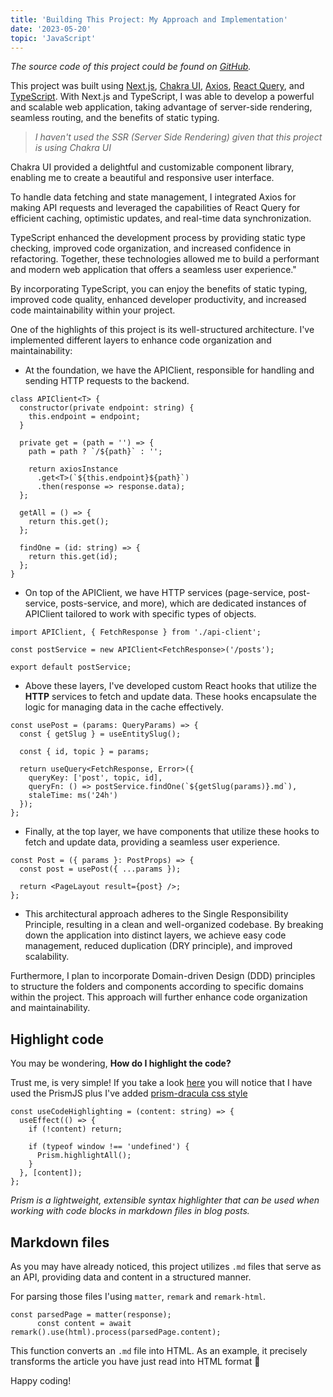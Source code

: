 ```yaml
---
title: 'Building This Project: My Approach and Implementation'
date: '2023-05-20'
topic: 'JavaScript'
---
```


_The source code of this project could be found on [GitHub](https://github.com/alexandrubb23/alex-blog)._

This project was built using [Next.js](), [Chakra UI](), [Axios](), [React Query](), and [TypeScript](). With Next.js and TypeScript, I was able to develop a powerful and scalable web application, taking advantage of server-side rendering, seamless routing, and the benefits of static typing.

> _I haven't used the SSR (Server Side Rendering) given that this project is using Chakra UI_

Chakra UI provided a delightful and customizable component library, enabling me to create a beautiful and responsive user interface.

To handle data fetching and state management, I integrated Axios for making API requests and leveraged the capabilities of React Query for efficient caching, optimistic updates, and real-time data synchronization.

TypeScript enhanced the development process by providing static type checking, improved code organization, and increased confidence in refactoring. Together, these technologies allowed me to build a performant and modern web application that offers a seamless user experience."

By incorporating TypeScript, you can enjoy the benefits of static typing, improved code quality, enhanced developer productivity, and increased code maintainability within your project.

One of the highlights of this project is its well-structured architecture. I've implemented different layers to enhance code organization and maintainability:

- At the foundation, we have the APIClient, responsible for handling and sending HTTP requests to the backend.

```code
class APIClient<T> {
  constructor(private endpoint: string) {
    this.endpoint = endpoint;
  }

  private get = (path = '') => {
    path = path ? `/${path}` : '';

    return axiosInstance
      .get<T>(`${this.endpoint}${path}`)
      .then(response => response.data);
  };

  getAll = () => {
    return this.get();
  };

  findOne = (id: string) => {
    return this.get(id);
  };
}
```

- On top of the APIClient, we have HTTP services (page-service, post-service, posts-service, and more), which are dedicated instances of APIClient tailored to work with specific types of objects.

```code
import APIClient, { FetchResponse } from './api-client';

const postService = new APIClient<FetchResponse>('/posts');

export default postService;
```

- Above these layers, I've developed custom React hooks that utilize the **HTTP** services to fetch and update data. These hooks encapsulate the logic for managing data in the cache effectively.

```code
const usePost = (params: QueryParams) => {
  const { getSlug } = useEntitySlug();

  const { id, topic } = params;

  return useQuery<FetchResponse, Error>({
    queryKey: ['post', topic, id],
    queryFn: () => postService.findOne(`${getSlug(params)}.md`),
    staleTime: ms('24h')
  });
};
```

- Finally, at the top layer, we have components that utilize these hooks to fetch and update data, providing a seamless user experience.

```code
const Post = ({ params }: PostProps) => {
  const post = usePost({ ...params });

  return <PageLayout result={post} />;
};
```

- This architectural approach adheres to the Single Responsibility Principle, resulting in a clean and well-organized codebase. By breaking down the application into distinct layers, we achieve easy code management, reduced duplication (DRY principle), and improved scalability.

Furthermore, I plan to incorporate Domain-driven Design (DDD) principles to structure the folders and components according to specific domains within the project. This approach will further enhance code organization and maintainability.

## Highlight code

You may be wondering, **How do I highlight the code?**

Trust me, is very simple! If you take a look [here](https://github.com/alexandrubb23/alex-blog/blob/main/src/app/posts/%5Bid%5D/page.tsx) you will notice that I have used the PrismJS plus I've added [prism-dracula css style](https://github.com/alexandrubb23/alex-blog/blob/main/src/styles/prism-dracula.css)

```code
const useCodeHighlighting = (content: string) => {
  useEffect(() => {
    if (!content) return;

    if (typeof window !== 'undefined') {
      Prism.highlightAll();
    }
  }, [content]);
};
```

_Prism is a lightweight, extensible syntax highlighter that can be used when working with code blocks in markdown files in blog posts._

## Markdown files

As you may have already noticed, this project utilizes `.md` files that serve as an API, providing data and content in a structured manner.

For parsing those files I'using `matter`, `remark` and `remark-html`.

```code
const parsedPage = matter(response);
      const content = await remark().use(html).process(parsedPage.content);
```

This function converts an `.md` file into HTML. As an example, it precisely transforms the article you have just read into HTML format 🙂

Happy coding!
